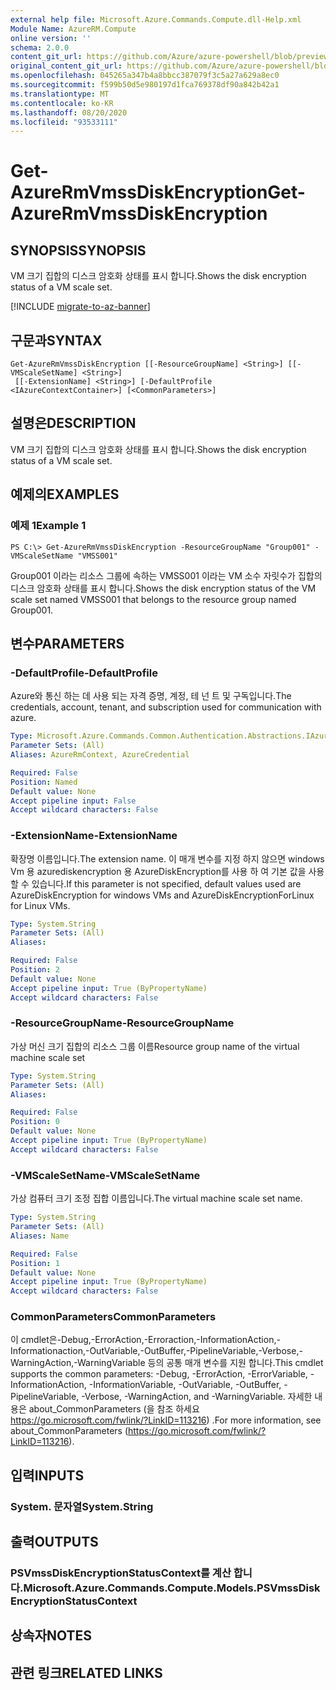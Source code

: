 ```yaml
---
external help file: Microsoft.Azure.Commands.Compute.dll-Help.xml
Module Name: AzureRM.Compute
online version: ''
schema: 2.0.0
content_git_url: https://github.com/Azure/azure-powershell/blob/preview/src/ResourceManager/Compute/Commands.Compute/help/Get-AzureRmVmssDiskEncryption.md
original_content_git_url: https://github.com/Azure/azure-powershell/blob/preview/src/ResourceManager/Compute/Commands.Compute/help/Get-AzureRmVmssDiskEncryption.md
ms.openlocfilehash: 045265a347b4a8bbcc387079f3c5a27a629a8ec0
ms.sourcegitcommit: f599b50d5e980197d1fca769378df90a842b42a1
ms.translationtype: MT
ms.contentlocale: ko-KR
ms.lasthandoff: 08/20/2020
ms.locfileid: "93533111"
---
```

# <span data-ttu-id="3bd41-101">Get-AzureRmVmssDiskEncryption</span><span class="sxs-lookup"><span data-stu-id="3bd41-101">Get-AzureRmVmssDiskEncryption</span></span>

## <span data-ttu-id="3bd41-102">SYNOPSIS</span><span class="sxs-lookup"><span data-stu-id="3bd41-102">SYNOPSIS</span></span>
<span data-ttu-id="3bd41-103">VM 크기 집합의 디스크 암호화 상태를 표시 합니다.</span><span class="sxs-lookup"><span data-stu-id="3bd41-103">Shows the disk encryption status of a VM scale set.</span></span>

[!INCLUDE [migrate-to-az-banner](../../includes/migrate-to-az-banner.md)]

## <span data-ttu-id="3bd41-104">구문과</span><span class="sxs-lookup"><span data-stu-id="3bd41-104">SYNTAX</span></span>

```
Get-AzureRmVmssDiskEncryption [[-ResourceGroupName] <String>] [[-VMScaleSetName] <String>]
 [[-ExtensionName] <String>] [-DefaultProfile <IAzureContextContainer>] [<CommonParameters>]
```

## <span data-ttu-id="3bd41-105">설명은</span><span class="sxs-lookup"><span data-stu-id="3bd41-105">DESCRIPTION</span></span>
<span data-ttu-id="3bd41-106">VM 크기 집합의 디스크 암호화 상태를 표시 합니다.</span><span class="sxs-lookup"><span data-stu-id="3bd41-106">Shows the disk encryption status of a VM scale set.</span></span>

## <span data-ttu-id="3bd41-107">예제의</span><span class="sxs-lookup"><span data-stu-id="3bd41-107">EXAMPLES</span></span>

### <span data-ttu-id="3bd41-108">예제 1</span><span class="sxs-lookup"><span data-stu-id="3bd41-108">Example 1</span></span>
```
PS C:\> Get-AzureRmVmssDiskEncryption -ResourceGroupName "Group001" -VMScaleSetName "VMSS001"
```

<span data-ttu-id="3bd41-109">Group001 이라는 리소스 그룹에 속하는 VMSS001 이라는 VM 소수 자릿수가 집합의 디스크 암호화 상태를 표시 합니다.</span><span class="sxs-lookup"><span data-stu-id="3bd41-109">Shows the disk encryption status of the VM scale set named VMSS001 that belongs to the resource group named Group001.</span></span>

## <span data-ttu-id="3bd41-110">변수</span><span class="sxs-lookup"><span data-stu-id="3bd41-110">PARAMETERS</span></span>

### <span data-ttu-id="3bd41-111">-DefaultProfile</span><span class="sxs-lookup"><span data-stu-id="3bd41-111">-DefaultProfile</span></span>
<span data-ttu-id="3bd41-112">Azure와 통신 하는 데 사용 되는 자격 증명, 계정, 테 넌 트 및 구독입니다.</span><span class="sxs-lookup"><span data-stu-id="3bd41-112">The credentials, account, tenant, and subscription used for communication with azure.</span></span>

```yaml
Type: Microsoft.Azure.Commands.Common.Authentication.Abstractions.IAzureContextContainer
Parameter Sets: (All)
Aliases: AzureRmContext, AzureCredential

Required: False
Position: Named
Default value: None
Accept pipeline input: False
Accept wildcard characters: False
```

### <span data-ttu-id="3bd41-113">-ExtensionName</span><span class="sxs-lookup"><span data-stu-id="3bd41-113">-ExtensionName</span></span>
<span data-ttu-id="3bd41-114">확장명 이름입니다.</span><span class="sxs-lookup"><span data-stu-id="3bd41-114">The extension name.</span></span>
<span data-ttu-id="3bd41-115">이 매개 변수를 지정 하지 않으면 windows Vm 용 azurediskencryption 용 AzureDiskEncryption를 사용 하 여 기본 값을 사용할 수 있습니다.</span><span class="sxs-lookup"><span data-stu-id="3bd41-115">If this parameter is not specified, default values used are AzureDiskEncryption for windows VMs and AzureDiskEncryptionForLinux for Linux VMs.</span></span>

```yaml
Type: System.String
Parameter Sets: (All)
Aliases: 

Required: False
Position: 2
Default value: None
Accept pipeline input: True (ByPropertyName)
Accept wildcard characters: False
```

### <span data-ttu-id="3bd41-116">-ResourceGroupName</span><span class="sxs-lookup"><span data-stu-id="3bd41-116">-ResourceGroupName</span></span>
<span data-ttu-id="3bd41-117">가상 머신 크기 집합의 리소스 그룹 이름</span><span class="sxs-lookup"><span data-stu-id="3bd41-117">Resource group name of the virtual machine scale set</span></span>

```yaml
Type: System.String
Parameter Sets: (All)
Aliases: 

Required: False
Position: 0
Default value: None
Accept pipeline input: True (ByPropertyName)
Accept wildcard characters: False
```

### <span data-ttu-id="3bd41-118">-VMScaleSetName</span><span class="sxs-lookup"><span data-stu-id="3bd41-118">-VMScaleSetName</span></span>
<span data-ttu-id="3bd41-119">가상 컴퓨터 크기 조정 집합 이름입니다.</span><span class="sxs-lookup"><span data-stu-id="3bd41-119">The virtual machine scale set name.</span></span>

```yaml
Type: System.String
Parameter Sets: (All)
Aliases: Name

Required: False
Position: 1
Default value: None
Accept pipeline input: True (ByPropertyName)
Accept wildcard characters: False
```

### <span data-ttu-id="3bd41-120">CommonParameters</span><span class="sxs-lookup"><span data-stu-id="3bd41-120">CommonParameters</span></span>
<span data-ttu-id="3bd41-121">이 cmdlet은-Debug,-ErrorAction,-Erroraction,-InformationAction,-Informationaction,-OutVariable,-OutBuffer,-PipelineVariable,-Verbose,-WarningAction,-WarningVariable 등의 공통 매개 변수를 지원 합니다.</span><span class="sxs-lookup"><span data-stu-id="3bd41-121">This cmdlet supports the common parameters: -Debug, -ErrorAction, -ErrorVariable, -InformationAction, -InformationVariable, -OutVariable, -OutBuffer, -PipelineVariable, -Verbose, -WarningAction, and -WarningVariable.</span></span> <span data-ttu-id="3bd41-122">자세한 내용은 about_CommonParameters (을 참조 하세요 https://go.microsoft.com/fwlink/?LinkID=113216) .</span><span class="sxs-lookup"><span data-stu-id="3bd41-122">For more information, see about_CommonParameters (https://go.microsoft.com/fwlink/?LinkID=113216).</span></span>

## <span data-ttu-id="3bd41-123">입력</span><span class="sxs-lookup"><span data-stu-id="3bd41-123">INPUTS</span></span>

### <span data-ttu-id="3bd41-124">System. 문자열</span><span class="sxs-lookup"><span data-stu-id="3bd41-124">System.String</span></span>

## <span data-ttu-id="3bd41-125">출력</span><span class="sxs-lookup"><span data-stu-id="3bd41-125">OUTPUTS</span></span>

### <span data-ttu-id="3bd41-126">PSVmssDiskEncryptionStatusContext를 계산 합니다.</span><span class="sxs-lookup"><span data-stu-id="3bd41-126">Microsoft.Azure.Commands.Compute.Models.PSVmssDiskEncryptionStatusContext</span></span>

## <span data-ttu-id="3bd41-127">상속자</span><span class="sxs-lookup"><span data-stu-id="3bd41-127">NOTES</span></span>

## <span data-ttu-id="3bd41-128">관련 링크</span><span class="sxs-lookup"><span data-stu-id="3bd41-128">RELATED LINKS</span></span>

